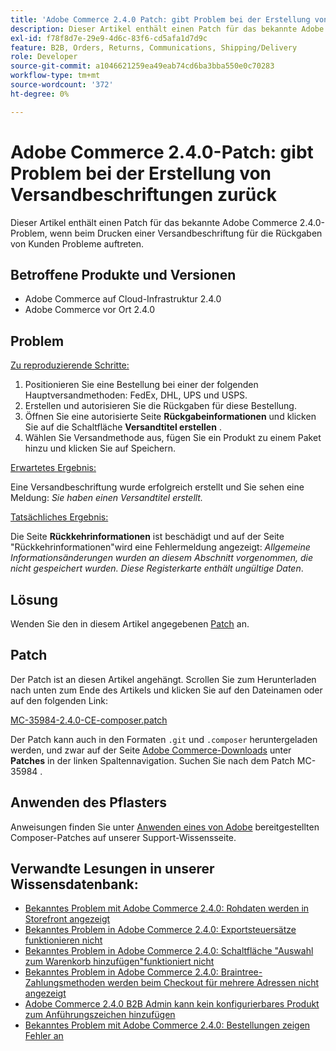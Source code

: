 ```yaml
---
title: 'Adobe Commerce 2.4.0 Patch: gibt Problem bei der Erstellung von Versandbeschriftungen zurück.'
description: Dieser Artikel enthält einen Patch für das bekannte Adobe Commerce 2.4.0-Problem, wenn beim Drucken einer Versandbeschriftung für die Rückgaben von Kunden Probleme auftreten.
exl-id: f78f8d7e-29e9-4d6c-83f6-cd5afa1d7d9c
feature: B2B, Orders, Returns, Communications, Shipping/Delivery
role: Developer
source-git-commit: a1046621259ea49eab74cd6ba3bba550e0c70283
workflow-type: tm+mt
source-wordcount: '372'
ht-degree: 0%

---
```


# Adobe Commerce 2.4.0-Patch: gibt Problem bei der Erstellung von Versandbeschriftungen zurück

Dieser Artikel enthält einen Patch für das bekannte Adobe Commerce 2.4.0-Problem, wenn beim Drucken einer Versandbeschriftung für die Rückgaben von Kunden Probleme auftreten.

## Betroffene Produkte und Versionen

* Adobe Commerce auf Cloud-Infrastruktur 2.4.0
* Adobe Commerce vor Ort 2.4.0

## Problem

<u>Zu reproduzierende Schritte:</u>

1. Positionieren Sie eine Bestellung bei einer der folgenden Hauptversandmethoden: FedEx, DHL, UPS und USPS.
1. Erstellen und autorisieren Sie die Rückgaben für diese Bestellung.
1. Öffnen Sie eine autorisierte Seite **Rückgabeinformationen** und klicken Sie auf die Schaltfläche **Versandtitel erstellen** .
1. Wählen Sie Versandmethode aus, fügen Sie ein Produkt zu einem Paket hinzu und klicken Sie auf Speichern.

<u>Erwartetes Ergebnis:</u>

Eine Versandbeschriftung wurde erfolgreich erstellt und Sie sehen eine Meldung: *Sie haben einen Versandtitel erstellt.*

<u>Tatsächliches Ergebnis:</u>

Die Seite **Rückkehrinformationen** ist beschädigt und auf der Seite &quot;Rückkehrinformationen&quot;wird eine Fehlermeldung angezeigt: *Allgemeine Informationsänderungen wurden an diesem Abschnitt vorgenommen, die nicht gespeichert wurden. Diese Registerkarte enthält ungültige Daten*.

## Lösung

Wenden Sie den in diesem Artikel angegebenen [Patch](assets/MC-35984-2.4.0-CE-composer.patch.zip) an.

## Patch

Der Patch ist an diesen Artikel angehängt. Scrollen Sie zum Herunterladen nach unten zum Ende des Artikels und klicken Sie auf den Dateinamen oder auf den folgenden Link:

[MC-35984-2.4.0-CE-composer.patch](assets/MC-35984-2.4.0-CE-composer.patch.zip)

Der Patch kann auch in den Formaten `.git` und `.composer` heruntergeladen werden, und zwar auf der Seite [Adobe Commerce-Downloads](https://magento.com/tech-resources/download) unter **Patches** in der linken Spaltennavigation. Suchen Sie nach dem Patch MC-35984 .

## Anwenden des Pflasters

Anweisungen finden Sie unter [Anwenden eines von Adobe](/help/how-to/general/how-to-apply-a-composer-patch-provided-by-magento.md) bereitgestellten Composer-Patches auf unserer Support-Wissensseite.

## Verwandte Lesungen in unserer Wissensdatenbank:

* [Bekanntes Problem mit Adobe Commerce 2.4.0: Rohdaten werden in Storefront angezeigt](/help/troubleshooting/storefront/magento-2-4-0-issue-storefront-raw-message-data-display.md)
* [Bekanntes Problem in Adobe Commerce 2.4.0: Exportsteuersätze funktionieren nicht](/help/troubleshooting/miscellaneous/magento-2-4-0-known-issue-export-tax-rates-does-not-work.md)
* [Bekanntes Problem in Adobe Commerce 2.4.0: Schaltfläche &quot;Auswahl zum Warenkorb hinzufügen&quot;funktioniert nicht](/help/troubleshooting/miscellaneous/magento-2-4-0-add-selections-to-my-cart-does-not-work.md)
* [Bekanntes Problem in Adobe Commerce 2.4.0: Braintree-Zahlungsmethoden werden beim Checkout für mehrere Adressen nicht angezeigt](/help/troubleshooting/payments/magento-2-4-0-braintree-not-in-multiple-addresses-checkout.md)
* [Adobe Commerce 2.4.0 B2B Admin kann kein konfigurierbares Produkt zum Anführungszeichen hinzufügen](/help/troubleshooting/miscellaneous/magento-2-4-0-b2b-admin-can-t-add-configurable-product-to-quote.md)
* [Bekanntes Problem mit Adobe Commerce 2.4.0: Bestellungen zeigen Fehler an](/help/troubleshooting/storefront/magento-2-4-0-known-issue-orders-display-error.md)

